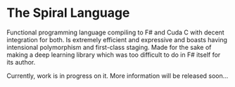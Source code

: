 # The Spiral Language

Functional programming language compiling to F# and Cuda C with decent integration for both. Is extremely efficient and expressive and boasts having intensional polymorphism and first-class staging. Made for the sake of making a deep learning library which was too difficult to do in F# itself for its author.

Currently, work is in progress on it. More information will be released soon...